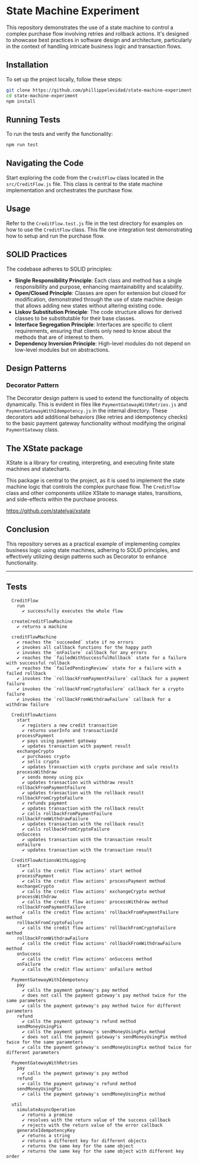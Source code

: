 # State Machine Experiment

This repository demonstrates the use of a state machine to control a complex purchase flow involving retries and rollback actions. It's designed to showcase best practices in software design and architecture, particularly in the context of handling intricate business logic and transaction flows.

## Installation

To set up the project locally, follow these steps:

```bash
git clone https://github.com/phillippelevidad/state-machine-experiment.git
cd state-machine-experiment
npm install
```

## Running Tests

To run the tests and verify the functionality:

```bash
npm run test
```

## Navigating the Code

Start exploring the code from the `CreditFlow` class located in the `src/CreditFlow.js` file. This class is central to the state machine implementation and orchestrates the purchase flow.

## Usage

Refer to the `CreditFlow.test.js` file in the test directory for examples on how to use the `CreditFlow` class. This file one integration test demonstrating how to setup and run the purchase flow.

## SOLID Practices

The codebase adheres to SOLID principles:

- **Single Responsibility Principle**: Each class and method has a single responsibility and purpose, enhancing maintainability and scalability.
- **Open/Closed Principle**: Classes are open for extension but closed for modification, demonstrated through the use of state machine design that allows adding new states without altering existing code.
- **Liskov Substitution Principle**: The code structure allows for derived classes to be substitutable for their base classes.
- **Interface Segregation Principle**: Interfaces are specific to client requirements, ensuring that clients only need to know about the methods that are of interest to them.
- **Dependency Inversion Principle**: High-level modules do not depend on low-level modules but on abstractions.

## Design Patterns

### Decorator Pattern

The Decorator design pattern is used to extend the functionality of objects dynamically. This is evident in files like `PaymentGatewayWithRetries.js` and `PaymentGatewayWithIdempotency.js` in the internal directory. These decorators add additional behaviors (like retries and idempotency checks) to the basic payment gateway functionality without modifying the original `PaymentGateway` class.

## The XState package

XState is a library for creating, interpreting, and executing finite state machines and statecharts.

This package is central to the project, as it is used to implement the state machine logic that controls the complex purchase flow. The `CreditFlow` class and other components utilize XState to manage states, transitions, and side-effects within the purchase process.

https://github.com/statelyai/xstate

## Conclusion

This repository serves as a practical example of implementing complex business logic using state machines, adhering to SOLID principles, and effectively utilizing design patterns such as Decorator to enhance functionality.

---

## Tests

```
  CreditFlow
    run
      ✔ successfully executes the whole flow

  createCreditFlowMachine
    ✔ returns a machine

  creditFlowMachine
    ✔ reaches the `succeeded` state if no errors
    ✔ invokes all callback functions for the happy path
    ✔ invokes the `onFailure` callback for any errors
    ✔ reaches the `failedWithSuccessfulRollback` state for a failure with successful rollback
    ✔ reaches the `failedPendingReview` state for a failure with a failed rollback
    ✔ invokes the `rollbackFromPaymentFailure` callback for a payment failure
    ✔ invokes the `rollbackFromCryptoFailure` callback for a crypto failure
    ✔ invokes the `rollbackFromWithdrawFailure` callback for a withdraw failure

  CreditFlowActions
    start
      ✔ registers a new credit transaction
      ✔ returns userInfo and transactionId
    processPayment
      ✔ pays using payment gateway
      ✔ updates transaction with payment result
    exchangeCrypto
      ✔ purchases crypto
      ✔ sells crypto
      ✔ updates transaction with crypto purchase and sale results
    processWithdraw
      ✔ sends money using pix
      ✔ updates transaction with withdraw result
    rollbackFromPaymentFailure
      ✔ updates transaction with the rollback result
    rollbackFromCryptoFailure
      ✔ refunds payment
      ✔ updates transaction with the rollback result
      ✔ calls rollbackFromPaymentFailure
    rollbackFromWithdrawFailure
      ✔ updates transaction with the rollback result
      ✔ calls rollbackFromCryptoFailure
    onSuccess
      ✔ updates transaction with the transaction result
    onFailure
      ✔ updates transaction with the transaction result

  CreditFlowActionsWithLogging
    start
      ✔ calls the credit flow actions' start method
    processPayment
      ✔ calls the credit flow actions' processPayment method
    exchangeCrypto
      ✔ calls the credit flow actions' exchangeCrypto method
    processWithdraw
      ✔ calls the credit flow actions' processWithdraw method
    rollbackFromPaymentFailure
      ✔ calls the credit flow actions' rollbackFromPaymentFailure method
    rollbackFromCryptoFailure
      ✔ calls the credit flow actions' rollbackFromCryptoFailure method
    rollbackFromWithdrawFailure
      ✔ calls the credit flow actions' rollbackFromWithdrawFailure method
    onSuccess
      ✔ calls the credit flow actions' onSuccess method
    onFailure
      ✔ calls the credit flow actions' onFailure method

  PaymentGatewayWithIdempotency
    pay
      ✔ calls the payment gateway's pay method
      ✔ does not call the payment gateway's pay method twice for the same parameters
      ✔ calls the payment gateway's pay method twice for different parameters
    refund
      ✔ calls the payment gateway's refund method
    sendMoneyUsingPix
      ✔ calls the payment gateway's sendMoneyUsingPix method
      ✔ does not call the payment gateway's sendMoneyUsingPix method twice for the same parameters
      ✔ calls the payment gateway's sendMoneyUsingPix method twice for different parameters

  PaymentGatewayWithRetries
    pay
      ✔ calls the payment gateway's pay method
    refund
      ✔ calls the payment gateway's refund method
    sendMoneyUsingPix
      ✔ calls the payment gateway's sendMoneyUsingPix method

  util
    simulateAsyncOperation
      ✔ returns a promise
      ✔ resolves with the return value of the success callback
      ✔ rejects with the return value of the error callback
    generateIdempotencyKey
      ✔ returns a string
      ✔ returns a different key for different objects
      ✔ returns the same key for the same object
      ✔ returns the same key for the same object with different key order
```
